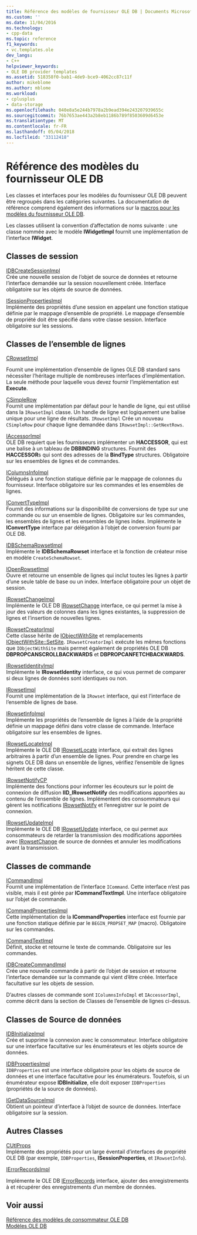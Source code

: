 ```yaml
---
title: Référence des modèles de fournisseur OLE DB | Documents Microsoft
ms.custom: ''
ms.date: 11/04/2016
ms.technology:
- cpp-data
ms.topic: reference
f1_keywords:
- vc.templates.ole
dev_langs:
- C++
helpviewer_keywords:
- OLE DB provider templates
ms.assetid: 518358f0-bab1-4de9-bce9-4062cc87c11f
author: mikeblome
ms.author: mblome
ms.workload:
- cplusplus
- data-storage
ms.openlocfilehash: 040e8a5e244b7978a2b9ead394e243207939655c
ms.sourcegitcommit: 76b7653ae443a2b8eb1186b789f8503609d6453e
ms.translationtype: MT
ms.contentlocale: fr-FR
ms.lasthandoff: 05/04/2018
ms.locfileid: "33112418"
---
```

# <a name="ole-db-provider-templates-reference"></a>Référence des modèles du fournisseur OLE DB
Les classes et interfaces pour les modèles du fournisseur OLE DB peuvent être regroupés dans les catégories suivantes. La documentation de référence comprend également des informations sur la [macros pour les modèles du fournisseur OLE DB](../../data/oledb/macros-for-ole-db-provider-templates.md).  
  
 Les classes utilisent la convention d’affectation de noms suivante : une classe nommée avec le modèle **IWidgetImpl** fournit une implémentation de l’interface **IWidget**.  
  
## <a name="session-classes"></a>Classes de session  
 [IDBCreateSessionImpl](../../data/oledb/idbcreatesessionimpl-class.md)  
 Crée une nouvelle session de l’objet de source de données et retourne l’interface demandée sur la session nouvellement créée. Interface obligatoire sur les objets de source de données.  
  
 [ISessionPropertiesImpl](../../data/oledb/isessionpropertiesimpl-class.md)  
 Implémente des propriétés d’une session en appelant une fonction statique définie par le mappage d’ensemble de propriété. Le mappage d’ensemble de propriété doit être spécifié dans votre classe session. Interface obligatoire sur les sessions.  
  
## <a name="rowset-classes"></a>Classes de l’ensemble de lignes  
 [CRowsetImpl](../../data/oledb/crowsetimpl-class.md)  
  
 Fournit une implémentation d’ensemble de lignes OLE DB standard sans nécessiter l’héritage multiple de nombreuses interfaces d’implémentation. La seule méthode pour laquelle vous devez fournir l’implémentation est **Execute**.  
  
 [CSimpleRow](../../data/oledb/csimplerow-class.md)  
 Fournit une implémentation par défaut pour le handle de ligne, qui est utilisé dans la `IRowsetImpl` classe. Un handle de ligne est logiquement une balise unique pour une ligne de résultats. `IRowsetImpl` Crée un nouveau `CSimpleRow` pour chaque ligne demandée dans `IRowsetImpl::GetNextRows`.  
  
 [IAccessorImpl](../../data/oledb/iaccessorimpl-class.md)  
 OLE DB requiert que les fournisseurs implémenter un **HACCESSOR**, qui est une balise à un tableau de **DBBINDING** structures. Fournit des **HACCESSOR**s qui sont des adresses de la **BindType** structures. Obligatoire sur les ensembles de lignes et de commandes.  
  
 [IColumnsInfoImpl](../../data/oledb/icolumnsinfoimpl-class.md)  
 Délégués à une fonction statique définie par le mappage de colonnes du fournisseur. Interface obligatoire sur les commandes et les ensembles de lignes.  
  
 [IConvertTypeImpl](../../data/oledb/iconverttypeimpl-class.md)  
 Fournit des informations sur la disponibilité de conversions de type sur une commande ou sur un ensemble de lignes. Obligatoire sur les commandes, les ensembles de lignes et les ensembles de lignes index. Implémente le **IConvertType** interface par délégation à l’objet de conversion fourni par OLE DB.  
  
 [IDBSchemaRowsetImpl](../../data/oledb/idbschemarowsetimpl-class.md)  
 Implémente le **IDBSchemaRowset** interface et la fonction de créateur mise en modèle `CreateSchemaRowset`.  
  
 [IOpenRowsetImpl](../../data/oledb/iopenrowsetimpl-class.md)  
 Ouvre et retourne un ensemble de lignes qui inclut toutes les lignes à partir d’une seule table de base ou un index. Interface obligatoire pour un objet de session.  
  
 [IRowsetChangeImpl](../../data/oledb/irowsetchangeimpl-class.md)  
 Implémente le OLE DB [IRowsetChange](https://msdn.microsoft.com/en-us/library/ms715790.aspx) interface, ce qui permet la mise à jour des valeurs de colonnes dans les lignes existantes, la suppression de lignes et l’insertion de nouvelles lignes.  
  
 [IRowsetCreatorImpl](../../data/oledb/irowsetcreatorimpl-class.md)  
 Cette classe hérite de [IObjectWithSite](http://msdn.microsoft.com/library/windows/desktop/ms693765) et remplacements [IObjectWithSite::SetSite](http://msdn.microsoft.com/library/windows/desktop/ms683869). `IRowsetCreatorImpl` exécute les mêmes fonctions que `IObjectWithSite` mais permet également de propriétés OLE DB **DBPROPCANSCROLLBACKWARDS** et **DBPROPCANFETCHBACKWARDS**.  
  
 [IRowsetIdentityImpl](../../data/oledb/irowsetidentityimpl-class.md)  
 Implémente le **IRowsetIdentity** interface, ce qui vous permet de comparer si deux lignes de données sont identiques ou non.  
  
 [IRowsetImpl](../../data/oledb/irowsetimpl-class.md)  
 Fournit une implémentation de la `IRowset` interface, qui est l’interface de l’ensemble de lignes de base.  
  
 [IRowsetInfoImpl](../../data/oledb/irowsetinfoimpl-class.md)  
 Implémente les propriétés de l’ensemble de lignes à l’aide de la propriété définie un mappage défini dans votre classe de commande. Interface obligatoire sur les ensembles de lignes.  
  
 [IRowsetLocateImpl](../../data/oledb/irowsetlocateimpl-class.md)  
 Implémente le OLE DB [IRowsetLocate](https://msdn.microsoft.com/en-us/library/ms721190.aspx) interface, qui extrait des lignes arbitraires à partir d’un ensemble de lignes. Pour prendre en charge les signets OLE DB dans un ensemble de lignes, vérifiez l’ensemble de lignes héritent de cette classe.  
  
 [IRowsetNotifyCP](../../data/oledb/irowsetnotifycp-class.md)  
 Implémente des fonctions pour informer les écouteurs sur le point de connexion de diffusion **IID_IRowsetNotify** des modifications apportées au contenu de l’ensemble de lignes. Implémentent des consommateurs qui gèrent les notifications [IRowsetNotify](https://msdn.microsoft.com/en-us/library/ms712959.aspx) et l’enregistrer sur le point de connexion.  
  
 [IRowsetUpdateImpl](../../data/oledb/irowsetupdateimpl-class.md)  
 Implémente le OLE DB [IRowsetUpdate](https://msdn.microsoft.com/en-us/library/ms714401.aspx) interface, ce qui permet aux consommateurs de retarder la transmission des modifications apportées avec [IRowsetChange](https://msdn.microsoft.com/en-us/library/ms715790.aspx) de source de données et annuler les modifications avant la transmission.  
  
## <a name="command-classes"></a>Classes de commande  
 [ICommandImpl](../../data/oledb/icommandimpl-class.md)  
 Fournit une implémentation de l’interface `ICommand`. Cette interface n’est pas visible, mais il est gérée par **ICommandTextImpl**. Une interface obligatoire sur l’objet de commande.  
  
 [ICommandPropertiesImpl](../../data/oledb/icommandpropertiesimpl-class.md)  
 Cette implémentation de la **ICommandProperties** interface est fournie par une fonction statique définie par le `BEGIN_PROPSET_MAP` (macro). Obligatoire sur les commandes.  
  
 [ICommandTextImpl](../../data/oledb/icommandtextimpl-class.md)  
 Définit, stocke et retourne le texte de commande. Obligatoire sur les commandes.  
  
 [IDBCreateCommandImpl](../../data/oledb/idbcreatecommandimpl-class.md)  
 Crée une nouvelle commande à partir de l’objet de session et retourne l’interface demandée sur la commande qui vient d’être créée. Interface facultative sur les objets de session.  
  
 D’autres classes de commande sont `IColumnsInfoImpl` et `IAccessorImpl`, comme décrit dans la section de Classes de l’ensemble de lignes ci-dessus.  
  
## <a name="data-source-classes"></a>Classes de Source de données  
 [IDBInitializeImpl](../../data/oledb/idbinitializeimpl-class.md)  
 Crée et supprime la connexion avec le consommateur. Interface obligatoire sur une interface facultative sur les énumérateurs et les objets source de données.  
  
 [IDBPropertiesImpl](../../data/oledb/idbpropertiesimpl-class.md)  
 `IDBProperties` est une interface obligatoire pour les objets de source de données et une interface facultative pour les énumérateurs. Toutefois, si un énumérateur expose **IDBInitialize**, elle doit exposer `IDBProperties` (propriétés de la source de données).  
  
 [IGetDataSourceImpl](../../data/oledb/igetdatasourceimpl-class.md)  
 Obtient un pointeur d’interface à l’objet de source de données. Interface obligatoire sur la session.  
  
## <a name="other-classes"></a>Autres Classes  
 [CUtlProps](../../data/oledb/cutlprops-class.md)  
 Implémente des propriétés pour un large éventail d’interfaces de propriété OLE DB (par exemple, `IDBProperties`, **ISessionProperties**, et `IRowsetInfo`).  
  
 [IErrorRecordsImpl](../../data/oledb/ierrorrecordsimpl-class.md)  
  
 Implémente le OLE DB [IErrorRecords](https://msdn.microsoft.com/en-us/library/ms718112.aspx) interface, ajouter des enregistrements à et récupérer des enregistrements d’un membre de données.  
  
## <a name="see-also"></a>Voir aussi  
 [Référence des modèles de consommateur OLE DB](../../data/oledb/ole-db-consumer-templates-reference.md)   
 [Modèles OLE DB](../../data/oledb/ole-db-templates.md)